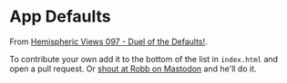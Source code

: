 # App Defaults

From [Hemispheric Views 097 - Duel of the Defaults!](https://listen.hemisphericviews.com/097).

To contribute your own add it to the bottom of the list in `index.html` and open a pull request. Or [shout at Robb on Mastodon](https://social.lol/@robb) and he'll do it.